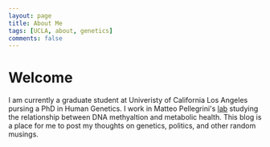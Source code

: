 ```yaml
---
layout: page
title: About Me
tags: [UCLA, about, genetics]
comments: false
---
```


# Welcome

I am currently a graduate student at Univeristy of California Los Angeles pursing a PhD in Human Genetics.  I work in Matteo Pellegrini's [lab](https://www.pellegrini.mcdb.ucla.edu/) studying the relationship between DNA methyaltion and metabolic health. This blog is a place for me to post my thoughts on genetics, politics, and other random musings. 

